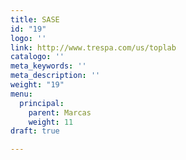 ```yaml
---
title: SASE
id: "19"
logo: ''
link: http://www.trespa.com/us/toplab
catalogo: ''
meta_keywords: ''
meta_description: ''
weight: "19"
menu:
  principal:
    parent: Marcas
    weight: 11
draft: true

---
```

